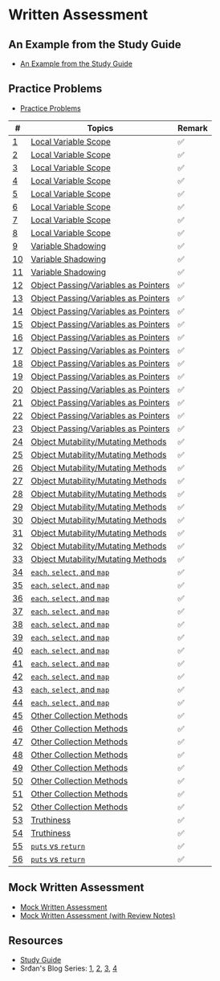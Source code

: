 # Written Assessment

## An Example from the Study Guide

- [An Example from the Study Guide](https://github.com/tsangsiu/RB109/blob/main/Part_1/example_study_guide.md)

## Practice Problems

- [Practice Problems](https://docs.google.com/document/d/16XteFXEm3lFbcavrXDZs45rNEc1iBxSYC8e4pLhT0Rw/edit#)

| # | Topics | Remark |
| --- | --- | --- |
| [1](https://github.com/tsangsiu/RB109/blob/main/Part_1/Practice_Problems/practice_problems.md#1) | [Local Variable Scope](https://github.com/tsangsiu/RB109/blob/main/Part_1/Practice_Problems/practice_problems.md#local-variable-scope) | :white_check_mark:
| [2](https://github.com/tsangsiu/RB109/blob/main/Part_1/Practice_Problems/practice_problems.md#2) | [Local Variable Scope](https://github.com/tsangsiu/RB109/blob/main/Part_1/Practice_Problems/practice_problems.md#local-variable-scope) | :white_check_mark:
| [3](https://github.com/tsangsiu/RB109/blob/main/Part_1/Practice_Problems/practice_problems.md#3) | [Local Variable Scope](https://github.com/tsangsiu/RB109/blob/main/Part_1/Practice_Problems/practice_problems.md#local-variable-scope) | :white_check_mark:
| [4](https://github.com/tsangsiu/RB109/blob/main/Part_1/Practice_Problems/practice_problems.md#4) | [Local Variable Scope](https://github.com/tsangsiu/RB109/blob/main/Part_1/Practice_Problems/practice_problems.md#local-variable-scope) | :white_check_mark:
| [5](https://github.com/tsangsiu/RB109/blob/main/Part_1/Practice_Problems/practice_problems.md#5) | [Local Variable Scope](https://github.com/tsangsiu/RB109/blob/main/Part_1/Practice_Problems/practice_problems.md#local-variable-scope) | :white_check_mark:
| [6](https://github.com/tsangsiu/RB109/blob/main/Part_1/Practice_Problems/practice_problems.md#6) | [Local Variable Scope](https://github.com/tsangsiu/RB109/blob/main/Part_1/Practice_Problems/practice_problems.md#local-variable-scope) | :white_check_mark:
| [7](https://github.com/tsangsiu/RB109/blob/main/Part_1/Practice_Problems/practice_problems.md#7) | [Local Variable Scope](https://github.com/tsangsiu/RB109/blob/main/Part_1/Practice_Problems/practice_problems.md#local-variable-scope) | :white_check_mark:
| [8](https://github.com/tsangsiu/RB109/blob/main/Part_1/Practice_Problems/practice_problems.md#8) | [Local Variable Scope](https://github.com/tsangsiu/RB109/blob/main/Part_1/Practice_Problems/practice_problems.md#local-variable-scope) | :white_check_mark:
| [9](https://github.com/tsangsiu/RB109/blob/main/Part_1/Practice_Problems/practice_problems.md#9) | [Variable Shadowing](https://github.com/tsangsiu/RB109/blob/main/Part_1/Practice_Problems/practice_problems.md#variable-shadowing) | :white_check_mark:
| [10](https://github.com/tsangsiu/RB109/blob/main/Part_1/Practice_Problems/practice_problems.md#10) | [Variable Shadowing](https://github.com/tsangsiu/RB109/blob/main/Part_1/Practice_Problems/practice_problems.md#variable-shadowing) | :white_check_mark:
| [11](https://github.com/tsangsiu/RB109/blob/main/Part_1/Practice_Problems/practice_problems.md#11) | [Variable Shadowing](https://github.com/tsangsiu/RB109/blob/main/Part_1/Practice_Problems/practice_problems.md#variable-shadowing) | :white_check_mark:
| [12](https://github.com/tsangsiu/RB109/blob/main/Part_1/Practice_Problems/practice_problems.md#12) | [Object Passing/Variables as Pointers](https://github.com/tsangsiu/RB109/blob/main/Part_1/Practice_Problems/practice_problems.md#object-passingvariables-as-pointers) | :white_check_mark:
| [13](https://github.com/tsangsiu/RB109/blob/main/Part_1/Practice_Problems/practice_problems.md#13) | [Object Passing/Variables as Pointers](https://github.com/tsangsiu/RB109/blob/main/Part_1/Practice_Problems/practice_problems.md#object-passingvariables-as-pointers) | :white_check_mark:
| [14](https://github.com/tsangsiu/RB109/blob/main/Part_1/Practice_Problems/practice_problems.md#14) | [Object Passing/Variables as Pointers](https://github.com/tsangsiu/RB109/blob/main/Part_1/Practice_Problems/practice_problems.md#object-passingvariables-as-pointers) | :white_check_mark:
| [15](https://github.com/tsangsiu/RB109/blob/main/Part_1/Practice_Problems/practice_problems.md#15) | [Object Passing/Variables as Pointers](https://github.com/tsangsiu/RB109/blob/main/Part_1/Practice_Problems/practice_problems.md#object-passingvariables-as-pointers) | :white_check_mark:
| [16](https://github.com/tsangsiu/RB109/blob/main/Part_1/Practice_Problems/practice_problems.md#16) | [Object Passing/Variables as Pointers](https://github.com/tsangsiu/RB109/blob/main/Part_1/Practice_Problems/practice_problems.md#object-passingvariables-as-pointers) | :white_check_mark:
| [17](https://github.com/tsangsiu/RB109/blob/main/Part_1/Practice_Problems/practice_problems.md#17) | [Object Passing/Variables as Pointers](https://github.com/tsangsiu/RB109/blob/main/Part_1/Practice_Problems/practice_problems.md#object-passingvariables-as-pointers) | :white_check_mark:
| [18](https://github.com/tsangsiu/RB109/blob/main/Part_1/Practice_Problems/practice_problems.md#18) | [Object Passing/Variables as Pointers](https://github.com/tsangsiu/RB109/blob/main/Part_1/Practice_Problems/practice_problems.md#object-passingvariables-as-pointers) | :white_check_mark:
| [19](https://github.com/tsangsiu/RB109/blob/main/Part_1/Practice_Problems/practice_problems.md#19) | [Object Passing/Variables as Pointers](https://github.com/tsangsiu/RB109/blob/main/Part_1/Practice_Problems/practice_problems.md#object-passingvariables-as-pointers) | :white_check_mark:
| [20](https://github.com/tsangsiu/RB109/blob/main/Part_1/Practice_Problems/practice_problems.md#20) | [Object Passing/Variables as Pointers](https://github.com/tsangsiu/RB109/blob/main/Part_1/Practice_Problems/practice_problems.md#object-passingvariables-as-pointers) | :white_check_mark:
| [21](https://github.com/tsangsiu/RB109/blob/main/Part_1/Practice_Problems/practice_problems.md#21) | [Object Passing/Variables as Pointers](https://github.com/tsangsiu/RB109/blob/main/Part_1/Practice_Problems/practice_problems.md#object-passingvariables-as-pointers) | :white_check_mark:
| [22](https://github.com/tsangsiu/RB109/blob/main/Part_1/Practice_Problems/practice_problems.md#22) | [Object Passing/Variables as Pointers](https://github.com/tsangsiu/RB109/blob/main/Part_1/Practice_Problems/practice_problems.md#object-passingvariables-as-pointers) | :white_check_mark:
| [23](https://github.com/tsangsiu/RB109/blob/main/Part_1/Practice_Problems/practice_problems.md#23) | [Object Passing/Variables as Pointers](https://github.com/tsangsiu/RB109/blob/main/Part_1/Practice_Problems/practice_problems.md#object-passingvariables-as-pointers) | :white_check_mark:
| [24](https://github.com/tsangsiu/RB109/blob/main/Part_1/Practice_Problems/practice_problems.md#24) | [Object Mutability/Mutating Methods](https://github.com/tsangsiu/RB109/blob/main/Part_1/Practice_Problems/practice_problems.md#object-mutabilitymutating-methods) | :white_check_mark:
| [25](https://github.com/tsangsiu/RB109/blob/main/Part_1/Practice_Problems/practice_problems.md#25) | [Object Mutability/Mutating Methods](https://github.com/tsangsiu/RB109/blob/main/Part_1/Practice_Problems/practice_problems.md#object-mutabilitymutating-methods) | :white_check_mark:
| [26](https://github.com/tsangsiu/RB109/blob/main/Part_1/Practice_Problems/practice_problems.md#26) | [Object Mutability/Mutating Methods](https://github.com/tsangsiu/RB109/blob/main/Part_1/Practice_Problems/practice_problems.md#object-mutabilitymutating-methods) | :white_check_mark:
| [27](https://github.com/tsangsiu/RB109/blob/main/Part_1/Practice_Problems/practice_problems.md#27) | [Object Mutability/Mutating Methods](https://github.com/tsangsiu/RB109/blob/main/Part_1/Practice_Problems/practice_problems.md#object-mutabilitymutating-methods) | :white_check_mark:
| [28](https://github.com/tsangsiu/RB109/blob/main/Part_1/Practice_Problems/practice_problems.md#28) | [Object Mutability/Mutating Methods](https://github.com/tsangsiu/RB109/blob/main/Part_1/Practice_Problems/practice_problems.md#object-mutabilitymutating-methods) | :white_check_mark:
| [29](https://github.com/tsangsiu/RB109/blob/main/Part_1/Practice_Problems/practice_problems.md#29) | [Object Mutability/Mutating Methods](https://github.com/tsangsiu/RB109/blob/main/Part_1/Practice_Problems/practice_problems.md#object-mutabilitymutating-methods) | :white_check_mark:
| [30](https://github.com/tsangsiu/RB109/blob/main/Part_1/Practice_Problems/practice_problems.md#30) | [Object Mutability/Mutating Methods](https://github.com/tsangsiu/RB109/blob/main/Part_1/Practice_Problems/practice_problems.md#object-mutabilitymutating-methods) | :white_check_mark:
| [31](https://github.com/tsangsiu/RB109/blob/main/Part_1/Practice_Problems/practice_problems.md#31) | [Object Mutability/Mutating Methods](https://github.com/tsangsiu/RB109/blob/main/Part_1/Practice_Problems/practice_problems.md#object-mutabilitymutating-methods) | :white_check_mark:
| [32](https://github.com/tsangsiu/RB109/blob/main/Part_1/Practice_Problems/practice_problems.md#32) | [Object Mutability/Mutating Methods](https://github.com/tsangsiu/RB109/blob/main/Part_1/Practice_Problems/practice_problems.md#object-mutabilitymutating-methods) | :white_check_mark:
| [33](https://github.com/tsangsiu/RB109/blob/main/Part_1/Practice_Problems/practice_problems.md#33) | [Object Mutability/Mutating Methods](https://github.com/tsangsiu/RB109/blob/main/Part_1/Practice_Problems/practice_problems.md#object-mutabilitymutating-methods) | :white_check_mark:
| [34](https://github.com/tsangsiu/RB109/blob/main/Part_1/Practice_Problems/practice_problems.md#34) | [`each`, `select`, and `map`](https://github.com/tsangsiu/RB109/blob/main/Part_1/Practice_Problems/practice_problems.md#each-select-and-map) | :white_check_mark:
| [35](https://github.com/tsangsiu/RB109/blob/main/Part_1/Practice_Problems/practice_problems.md#35) | [`each`, `select`, and `map`](https://github.com/tsangsiu/RB109/blob/main/Part_1/Practice_Problems/practice_problems.md#each-select-and-map) | :white_check_mark:
| [36](https://github.com/tsangsiu/RB109/blob/main/Part_1/Practice_Problems/practice_problems.md#36) | [`each`, `select`, and `map`](https://github.com/tsangsiu/RB109/blob/main/Part_1/Practice_Problems/practice_problems.md#each-select-and-map) | :white_check_mark:
| [37](https://github.com/tsangsiu/RB109/blob/main/Part_1/Practice_Problems/practice_problems.md#37) | [`each`, `select`, and `map`](https://github.com/tsangsiu/RB109/blob/main/Part_1/Practice_Problems/practice_problems.md#each-select-and-map) | :white_check_mark:
| [38](https://github.com/tsangsiu/RB109/blob/main/Part_1/Practice_Problems/practice_problems.md#38) | [`each`, `select`, and `map`](https://github.com/tsangsiu/RB109/blob/main/Part_1/Practice_Problems/practice_problems.md#each-select-and-map) | :white_check_mark:
| [39](https://github.com/tsangsiu/RB109/blob/main/Part_1/Practice_Problems/practice_problems.md#39) | [`each`, `select`, and `map`](https://github.com/tsangsiu/RB109/blob/main/Part_1/Practice_Problems/practice_problems.md#each-select-and-map) | :white_check_mark:
| [40](https://github.com/tsangsiu/RB109/blob/main/Part_1/Practice_Problems/practice_problems.md#40) | [`each`, `select`, and `map`](https://github.com/tsangsiu/RB109/blob/main/Part_1/Practice_Problems/practice_problems.md#each-select-and-map) | :white_check_mark:
| [41](https://github.com/tsangsiu/RB109/blob/main/Part_1/Practice_Problems/practice_problems.md#41) | [`each`, `select`, and `map`](https://github.com/tsangsiu/RB109/blob/main/Part_1/Practice_Problems/practice_problems.md#each-select-and-map) | :white_check_mark:
| [42](https://github.com/tsangsiu/RB109/blob/main/Part_1/Practice_Problems/practice_problems.md#42) | [`each`, `select`, and `map`](https://github.com/tsangsiu/RB109/blob/main/Part_1/Practice_Problems/practice_problems.md#each-select-and-map) | :white_check_mark:
| [43](https://github.com/tsangsiu/RB109/blob/main/Part_1/Practice_Problems/practice_problems.md#43) | [`each`, `select`, and `map`](https://github.com/tsangsiu/RB109/blob/main/Part_1/Practice_Problems/practice_problems.md#each-select-and-map) | :white_check_mark:
| [44](https://github.com/tsangsiu/RB109/blob/main/Part_1/Practice_Problems/practice_problems.md#44) | [`each`, `select`, and `map`](https://github.com/tsangsiu/RB109/blob/main/Part_1/Practice_Problems/practice_problems.md#each-select-and-map) | :white_check_mark:
| [45](https://github.com/tsangsiu/RB109/blob/main/Part_1/Practice_Problems/practice_problems.md#45) | [Other Collection Methods](https://github.com/tsangsiu/RB109/blob/main/Part_1/Practice_Problems/practice_problems.md#other-collection-methods) | :white_check_mark:
| [46](https://github.com/tsangsiu/RB109/blob/main/Part_1/Practice_Problems/practice_problems.md#46) | [Other Collection Methods](https://github.com/tsangsiu/RB109/blob/main/Part_1/Practice_Problems/practice_problems.md#other-collection-methods) | :white_check_mark:
| [47](https://github.com/tsangsiu/RB109/blob/main/Part_1/Practice_Problems/practice_problems.md#47) | [Other Collection Methods](https://github.com/tsangsiu/RB109/blob/main/Part_1/Practice_Problems/practice_problems.md#other-collection-methods) | :white_check_mark:
| [48](https://github.com/tsangsiu/RB109/blob/main/Part_1/Practice_Problems/practice_problems.md#48) | [Other Collection Methods](https://github.com/tsangsiu/RB109/blob/main/Part_1/Practice_Problems/practice_problems.md#other-collection-methods) | :white_check_mark:
| [49](https://github.com/tsangsiu/RB109/blob/main/Part_1/Practice_Problems/practice_problems.md#49) | [Other Collection Methods](https://github.com/tsangsiu/RB109/blob/main/Part_1/Practice_Problems/practice_problems.md#other-collection-methods) | :white_check_mark:
| [50](https://github.com/tsangsiu/RB109/blob/main/Part_1/Practice_Problems/practice_problems.md#50) | [Other Collection Methods](https://github.com/tsangsiu/RB109/blob/main/Part_1/Practice_Problems/practice_problems.md#other-collection-methods) | :white_check_mark:
| [51](https://github.com/tsangsiu/RB109/blob/main/Part_1/Practice_Problems/practice_problems.md#51) | [Other Collection Methods](https://github.com/tsangsiu/RB109/blob/main/Part_1/Practice_Problems/practice_problems.md#other-collection-methods) | :white_check_mark:
| [52](https://github.com/tsangsiu/RB109/blob/main/Part_1/Practice_Problems/practice_problems.md#52) | [Other Collection Methods](https://github.com/tsangsiu/RB109/blob/main/Part_1/Practice_Problems/practice_problems.md#other-collection-methods) | :white_check_mark:
| [53](https://github.com/tsangsiu/RB109/blob/main/Part_1/Practice_Problems/practice_problems.md#53) | [Truthiness](https://github.com/tsangsiu/RB109/blob/main/Part_1/Practice_Problems/practice_problems.md#truthiness) | :white_check_mark:
| [54](https://github.com/tsangsiu/RB109/blob/main/Part_1/Practice_Problems/practice_problems.md#54) | [Truthiness](https://github.com/tsangsiu/RB109/blob/main/Part_1/Practice_Problems/practice_problems.md#truthiness) | :white_check_mark:
| [55](https://github.com/tsangsiu/RB109/blob/main/Part_1/Practice_Problems/practice_problems.md#55) | [`puts` vs `return`](https://github.com/tsangsiu/RB109/blob/main/Part_1/Practice_Problems/practice_problems.md#puts-vs-return) | :white_check_mark:
| [56](https://github.com/tsangsiu/RB109/blob/main/Part_1/Practice_Problems/practice_problems.md#56) | [`puts` vs `return`](https://github.com/tsangsiu/RB109/blob/main/Part_1/Practice_Problems/practice_problems.md#puts-vs-return) | :white_check_mark:

## Mock Written Assessment

- [Mock Written Assessment](https://github.com/tsangsiu/RB109/blob/main/Part_1/Mock_Written_Assessment/mock_written_assessment.md)
- [Mock Written Assessment (with Review Notes)](https://github.com/tsangsiu/RB109/blob/main/Part_1/Mock_Written_Assessment/mock_written_assessment_reviewed.md)

## Resources

- [Study Guide](https://launchschool.com/lessons/3ce27abc/assignments/cd8e4629)
- Srđan's Blog Series: [1](https://medium.com/how-i-started-learning-coding-from-scratch/advices-for-109-written-assessment-part-1-6f7fa821cf84), [2](https://medium.com/how-i-started-learning-coding-from-scratch/advice-for-109-written-assessment-part-2-594060594f6e), [3](https://medium.com/how-i-started-learning-coding-from-scratch/advice-for-109-written-assessment-part-3-d39dceb06c0c), [4](https://medium.com/how-i-started-learning-coding-from-scratch/advice-for-109-written-assessment-part-4-e205174ece7b)
